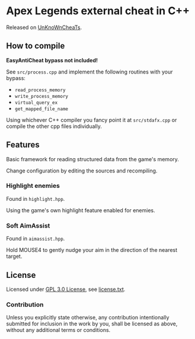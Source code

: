 Apex Legends external cheat in C++
==================================

Released on [UnKnoWnCheaTs](https://www.unknowncheats.me/forum/apex-legends/368409-external-apexbot.html#post2651040).

How to compile
--------------

**EasyAntiCheat bypass not included!**

See `src/process.cpp` and implement the following routines with your bypass:

* `read_process_memory`
* `write_process_memory`
* `virtual_query_ex`
* `get_mapped_file_name`

Using whichever C++ compiler you fancy point it at `src/stdafx.cpp` or compile the other cpp files individually.

Features
--------

Basic framework for reading structured data from the game's memory.

Change configuration by editing the sources and recompiling.

### Highlight enemies

Found in `highlight.hpp`.

Using the game's own highlight feature enabled for enemies.

### Soft AimAssist

Found in `aimassist.hpp`.

Hold MOUSE4 to gently nudge your aim in the direction of the nearest target.

License
-------

Licensed under [GPL 3.0 License](https://opensource.org/licenses/GPL-3.0), see [license.txt](license.txt).

### Contribution

Unless you explicitly state otherwise, any contribution intentionally submitted
for inclusion in the work by you, shall be licensed as above, without any additional terms or conditions.
